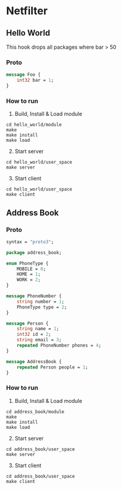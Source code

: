 # Netfilter

## Hello World
This hook drops all packages where bar > 50

### Proto
```proto
message Foo {
    int32 bar = 1;
}
```

### How to run
1. Build, Install & Load module
```shell
cd hello_world/module
make
make install
make load
```

2. Start server
```shell
cd hello_world/user_space
make server
```

3. Start client
```shell
cd hello_world/user_space
make client
```

## Address Book

### Proto
```proto
syntax = "proto3";

package address_book;

enum PhoneType {
    MOBILE = 0;
    HOME = 1;
    WORK = 2;
}

message PhoneNumber {
    string number = 1;
    PhoneType type = 2;
}

message Person {
    string name = 1;
    int32 id = 2;
    string email = 3;
    repeated PhoneNumber phones = 4;
}

message AddressBook {
    repeated Person people = 1;
}
```

### How to run
1. Build, Install & Load module
```shell
cd address_book/module
make
make install
make load
```

2. Start server
```shell
cd address_book/user_space
make server
```

3. Start client
```shell
cd address_book/user_space
make client
```